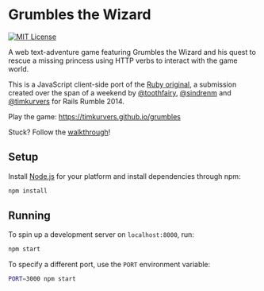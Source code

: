 # Grumbles the Wizard

[![MIT License](https://badgen.net/github/license/timkurvers/grumbles)](LICENSE.md)

A web text-adventure game featuring Grumbles the Wizard and his quest to rescue
a missing princess using HTTP verbs to interact with the game world.

This is a JavaScript client-side port of the [Ruby original], a submission created
over the span of a weekend by [@toothfairy], [@sindrenm] and [@timkurvers] for
Rails Rumble 2014.

Play the game: https://timkurvers.github.io/grumbles

Stuck? Follow the [walkthrough]!

## Setup

Install [Node.js] for your platform and install dependencies through npm:

```bash
npm install
```

## Running

To spin up a development server on `localhost:8000`, run:

```bash
npm start
```

To specify a different port, use the `PORT` environment variable:

```bash
PORT=3000 npm start
```

[@sindrenm]: https://github.com/sindrenm
[@timkurvers]: https://github.com/timkurvers
[@toothfairy]: https://github.com/toothfairy
[Node.js]: https://nodejs.org/en/
[Ruby original]: https://github.com/hyperoslo/grumbles/
[walkthrough]: WALKTHROUGH.md
